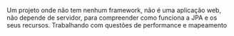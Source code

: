 Um projeto onde não tem nenhum framework, não é uma aplicação web, não depende de servidor, para compreender como funciona a JPA e os seus recursos. Trabalhando com questões de performance e mapeamento
